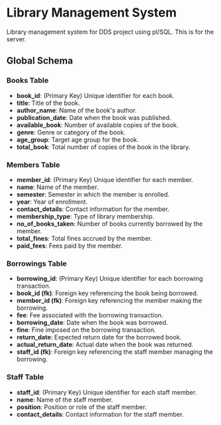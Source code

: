 # Library Management System
Library management system for DDS project using pl/SQL.
This is for the server.

## Global Schema

### Books Table
- **book_id**: (Primary Key) Unique identifier for each book.
- **title**: Title of the book.
- **author_name**: Name of the book's author.
- **publication_date**: Date when the book was published.
- **available_book**: Number of available copies of the book.
- **genre**: Genre or category of the book.
- **age_group**: Target age group for the book.
- **total_book**: Total number of copies of the book in the library.

### Members Table
- **member_id**: (Primary Key) Unique identifier for each member.
- **name**: Name of the member.
- **semester**: Semester in which the member is enrolled.
- **year**: Year of enrollment.
- **contact_details**: Contact information for the member.
- **membership_type**: Type of library membership.
- **no_of_books_taken**: Number of books currently borrowed by the member.
- **total_fines**: Total fines accrued by the member.
- **paid_fees**: Fees paid by the member.

### Borrowings Table
- **borrowing_id**: (Primary Key) Unique identifier for each borrowing transaction.
- **book_id (fk)**: Foreign key referencing the book being borrowed.
- **member_id (fk)**: Foreign key referencing the member making the borrowing.
- **fee**: Fee associated with the borrowing transaction.
- **borrowing_date**: Date when the book was borrowed.
- **fine**: Fine imposed on the borrowing transaction.
- **return_date**: Expected return date for the borrowed book.
- **actual_return_date**: Actual date when the book was returned.
- **staff_id (fk)**: Foreign key referencing the staff member managing the borrowing.

### Staff Table
- **staff_id**: (Primary Key) Unique identifier for each staff member.
- **name**: Name of the staff member.
- **position**: Position or role of the staff member.
- **contact_details**: Contact information for the staff member.
